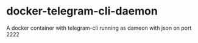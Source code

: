 # docker-telegram-cli-daemon
A docker container with telegram-cli running as dameon with json on port 2222
